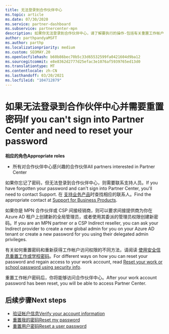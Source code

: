 ```yaml
---
title: 无法登录到合作伙伴中心
ms.topic: article
ms.date: 07/30/2020
ms.service: partner-dashboard
ms.subservice: partnercenter-mpn
description: 如果你无法登录到合作伙伴中心，请了解要执行的操作-包括有关重置工作帐户密码或学校帐户密码的信息（如果你忘记了密码）。
author: parthpandyaMSFT
ms.author: parthp
ms.localizationpriority: medium
ms.custom: SEOMAY.20
ms.openlocfilehash: b60b86bec70b5c33d65532599fa0421604d9ba12
ms.sourcegitcommit: e8e8362d2777d25efac3e1076af5939765ed13d0
ms.translationtype: MT
ms.contentlocale: zh-CN
ms.lasthandoff: 03/20/2021
ms.locfileid: "104712879"
---
```

# <a name="if-you-cant-sign-into-partner-center-and-need-to-reset-your-password"></a><span data-ttu-id="00ab5-103">如果无法登录到合作伙伴中心并需要重置密码</span><span class="sxs-lookup"><span data-stu-id="00ab5-103">If you can't sign into Partner Center and need to reset your password</span></span>

<span data-ttu-id="00ab5-104">**相应的角色**</span><span class="sxs-lookup"><span data-stu-id="00ab5-104">**Appropriate roles**</span></span>

- <span data-ttu-id="00ab5-105">所有对合作伙伴中心感兴趣的合作伙伴</span><span class="sxs-lookup"><span data-stu-id="00ab5-105">All partners interested in Partner Center</span></span>

<span data-ttu-id="00ab5-106">如果你忘记了密码，但无法登录到合作伙伴中心，则需要联系支持人员。</span><span class="sxs-lookup"><span data-stu-id="00ab5-106">If you have forgotten your password and can't sign into Partner Center, you'll need to contact Support.</span></span> <span data-ttu-id="00ab5-107">在 [支持业务产品](/microsoft-365/admin/contact-support-for-business-products)时查找相应的联系人。</span><span class="sxs-lookup"><span data-stu-id="00ab5-107">Find the appropriate contact at [Support for Business Products](/microsoft-365/admin/contact-support-for-business-products).</span></span> 

<span data-ttu-id="00ab5-108">如果你是 MPN 合作伙伴或 CSP 间接经销商，则可以要求间接提供商为你在 Azure AD 租户上创建新的全局管理员，或者使用其委派的管理员权限创建新密码。</span><span class="sxs-lookup"><span data-stu-id="00ab5-108">If you are an MPN partner or a CSP Indirect reseller, you can ask your Indirect provider to create a new global admin for you on your Azure AD tenant or create a new password for you using their delegated admin privileges.</span></span> 

<span data-ttu-id="00ab5-109">有关如何重置密码和重新获得工作帐户访问权限的不同方法，请阅读 [使用安全信息重置工作或学校密码](/azure/active-directory/user-help/active-directory-passwords-update-your-own-password#how-to-change-your-password)。</span><span class="sxs-lookup"><span data-stu-id="00ab5-109">For different ways on how you can reset your password and regain access to your work account, read [Reset your work or school password using security info](/azure/active-directory/user-help/active-directory-passwords-update-your-own-password#how-to-change-your-password).</span></span>

<span data-ttu-id="00ab5-110">重置工作帐户密码后，你将能够访问合作伙伴中心。</span><span class="sxs-lookup"><span data-stu-id="00ab5-110">After your work account password has been reset, you will be able to access Partner Center.</span></span> 

## <a name="next-steps"></a><span data-ttu-id="00ab5-111">后续步骤</span><span class="sxs-lookup"><span data-stu-id="00ab5-111">Next steps</span></span>

- [<span data-ttu-id="00ab5-112">验证帐户信息</span><span class="sxs-lookup"><span data-stu-id="00ab5-112">Verify your account information</span></span>](verification-responses.md)
- [<span data-ttu-id="00ab5-113">重置我的密码</span><span class="sxs-lookup"><span data-stu-id="00ab5-113">Reset my password</span></span>](reset-my-pasword.md)
- [<span data-ttu-id="00ab5-114">重置用户密码</span><span class="sxs-lookup"><span data-stu-id="00ab5-114">Reset a user password</span></span>](reset-a-user-password.md)